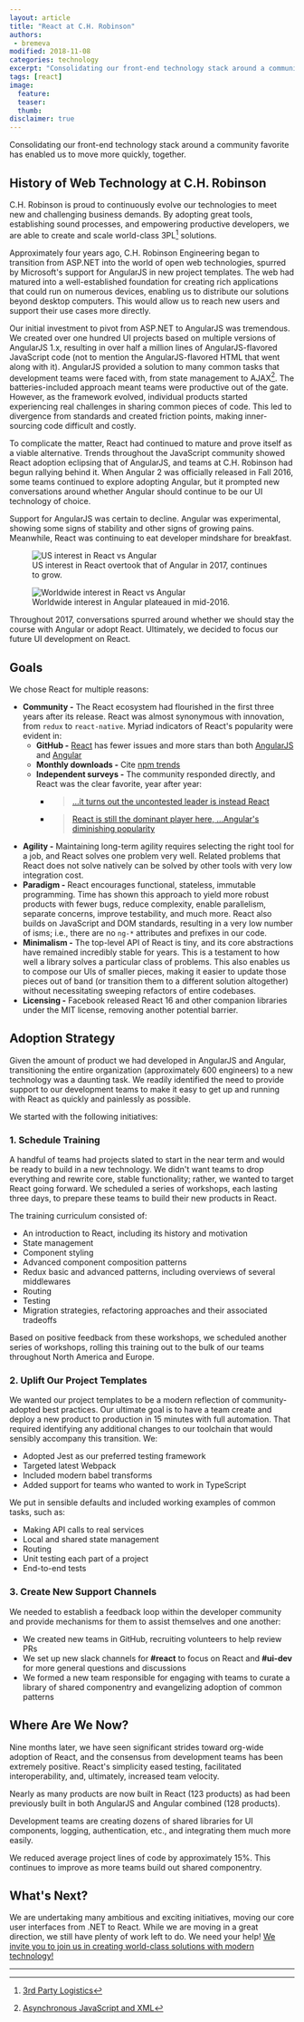 ```yaml
---
layout: article
title: "React at C.H. Robinson"
authors:
 - bremeva
modified: 2018-11-08
categories: technology
excerpt: "Consolidating our front-end technology stack around a community favorite has enabled us to move more quickly, together."
tags: [react]
image:
  feature:
  teaser:
  thumb:
disclaimer: true
---
```


Consolidating our front-end technology stack around a community favorite has enabled us to move more quickly, together.

## History of Web Technology at C.H. Robinson

C.H. Robinson is proud to continuously evolve our technologies to meet new and challenging business demands. By adopting great tools, establishing sound processes, and empowering productive developers, we are able to create and scale world-class 3PL[^3pl] solutions.

Approximately four years ago, C.H. Robinson Engineering began to transition from ASP.NET into the world of open web technologies, spurred by Microsoft's support for AngularJS in new project templates. The web had matured into a well-established foundation for creating rich applications that could run on numerous devices, enabling us to distribute our solutions beyond desktop computers. This would allow us to reach new users and support their use cases more directly.

Our initial investment to pivot from ASP.NET to AngularJS was tremendous. We created over one hundred UI projects based on multiple versions of AngularJS 1.x, resulting in over half a million lines of AngularJS-flavored JavaScript code (not to mention the AngularJS-flavored HTML that went along with it). AngularJS provided a solution to many common tasks that development teams were faced with, from state management to AJAX[^ajax]. The batteries-included approach meant teams were productive out of the gate. However, as the framework evolved, individual products started experiencing real challenges in sharing common pieces of code. This led to divergence from standards and created friction points, making inner-sourcing code difficult and costly.

To complicate the matter, React had continued to mature and prove itself as a viable alternative. Trends throughout the JavaScript community showed React adoption eclipsing that of AngularJS, and teams at C.H. Robinson had begun rallying behind it. When Angular 2 was officially released in Fall 2016, some teams continued to explore adopting Angular, but it prompted new conversations around whether Angular should continue to be our UI technology of choice.

Support for AngularJS was certain to decline. Angular was experimental, showing some signs of stability and other signs of growing pains. Meanwhile, React was continuing to eat developer mindshare for breakfast.

<figure>
  <img
    src="{{site.url}}{{site.baseurl}}/images/posts/2018/react-ng-trends-usa.png"
    alt="US interest in React vs Angular"
    aria-label="Upward trendlines of Google Trend interest for React and Angular in the United States"
  />
  <figcaption>
    US interest in React overtook that of Angular in 2017, continues to grow.
  </figcaption>
</figure>

<figure>
  <img
    src="{{site.url}}{{site.baseurl}}/images/posts/2018/react-ng-trends-worldwide.png"
    alt="Worldwide interest in React vs Angular"
    aria-label="Upward trendlines of Google Trend interest for React and Angular Worldwide"
  />
  <figcaption>
    Worldwide interest in Angular plateaued in mid-2016.
  </figcaption>
</figure>

Throughout 2017, conversations spurred around whether we should stay the course with Angular or adopt React. Ultimately, we decided to focus our future UI development on React.

## Goals

We chose React for multiple reasons:
* **Community -** The React ecosystem had flourished in the first three years after its release. React was almost synonymous with innovation, from `redux` to `react-native`. Myriad indicators of React's popularity were evident in:
  * **GitHub -** [React](https://github.com/facebook/react) has fewer issues and more stars than both [AngularJS](https://github.com/angular/angular.js) and [Angular](https://github.com/angular/angular)
  * **Monthly downloads -** Cite [npm trends](https://www.npmtrends.com/@angular/core-vs-angular-vs-react)
  * **Independent surveys -** The community responded directly, and React was the clear favorite, year after year:
    * > [...it turns out the uncontested leader is instead React](http://2016.stateofjs.com/2016/frontend/)
    * > [React is still the dominant player here, ...Angular's diminishing popularity](https://stateofjs.com/2017/front-end/results)
* **Agility -** Maintaining long-term agility requires selecting the right tool for a job, and React solves one problem very well. Related problems that React does not solve natively can be solved by other tools with very low integration cost.
* **Paradigm -** React encourages functional, stateless, immutable programming. Time has shown this approach to yield more robust products with fewer bugs, reduce complexity, enable parallelism, separate concerns, improve testability, and much more. React also builds on JavaScript and DOM standards, resulting in a very low number of isms; i.e., there are no `ng-*` attributes and prefixes in our code.
* **Minimalism -** The top-level API of React is tiny, and its core abstractions have remained incredibly stable for years. This is a testament to how well a library solves a particular class of problems. This also enables us to compose our UIs of smaller pieces, making it easier to update those pieces out of band (or transition them to a different solution altogether) without necessitating sweeping refactors of entire codebases.
* **Licensing -** Facebook released React 16 and other companion libraries under the MIT license, removing another potential barrier.

## Adoption Strategy

Given the amount of product we had developed in AngularJS and Angular, transitioning the entire organization (approximately 600 engineers) to a new technology was a daunting task. We readily identified the need to provide support to our development teams to make it easy to get up and running with React as quickly and painlessly as possible.

We started with the following initiatives:

### 1. Schedule Training

A handful of teams had projects slated to start in the near term and would be ready to build in a new technology. We didn't want teams to drop everything and rewrite core, stable functionality; rather, we wanted to target React going forward. We scheduled a series of workshops, each lasting three days, to prepare these teams to build their new products in React.

The training curriculum consisted of:

* An introduction to React, including its history and motivation
* State management
* Component styling
* Advanced component composition patterns
* Redux basic and advanced patterns, including overviews of several middlewares
* Routing
* Testing
* Migration strategies, refactoring approaches and their associated tradeoffs

Based on positive feedback from these workshops, we scheduled another series of workshops, rolling this training out to the bulk of our teams throughout North America and Europe.

### 2. Uplift Our Project Templates

We wanted our project templates to be a modern reflection of community-adopted best practices. Our ultimate goal is to have a team create and deploy a new product to production in 15 minutes with full automation. That required identifying any additional changes to our toolchain that would sensibly accompany this transition. We:
* Adopted Jest as our preferred testing framework
* Targeted latest Webpack
* Included modern babel transforms
* Added support for teams who wanted to work in TypeScript

We put in sensible defaults and included working examples of common tasks, such as:
* Making API calls to real services
* Local and shared state management
* Routing
* Unit testing each part of a project
* End-to-end tests

### 3. Create New Support Channels

We needed to establish a feedback loop within the developer community and provide mechanisms for them to assist themselves and one another:

* We created new teams in GitHub, recruiting volunteers to help review PRs
* We set up new slack channels for **#react** to focus on React and **#ui-dev** for more general questions and discussions
* We formed a new team responsible for engaging with teams to curate a library of shared componentry and evangelizing adoption of common patterns

## Where Are We Now?

Nine months later, we have seen significant strides toward org-wide adoption of React, and the consensus from development teams has been extremely positive. React's simplicity eased testing, facilitated interoperability, and, ultimately, increased team velocity.

Nearly as many products are now built in React (123 products) as had been previously built in both AngularJS and Angular combined (128 products).

Development teams are creating dozens of shared libraries for UI components, logging, authentication, etc., and integrating them much more easily.

We reduced average project lines of code by approximately 15%. This continues to improve as more teams build out shared componentry.

## What's Next?

We are undertaking many ambitious and exciting initiatives, moving our core user interfaces from .NET to React. While we are moving in a great direction, we still have plenty of work left to do. We need your help! [We invite you to join us in creating world-class solutions with modern technology!](https://www.chrobinson.com/en-us/careers/)

***

[^3pl]: [3rd Party Logistics](https://en.wikipedia.org/wiki/Third-party_logistics)

[^ajax]: [Asynchronous JavaScript and XML](https://en.wikipedia.org/wiki/Ajax_(programming))
